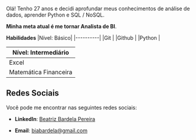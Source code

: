 Olá!
Tenho 27 anos e decidi aprofundar meus conhecimentos de análise de dados,  aprender Python e SQL / NoSQL.

**Minha meta atual é me tornar Analista de BI**.


**Habilidades**
|Nível: Básico|
|----------|
|Git       |
|Github    |
|Python    |

|Nível: Intermediário |
|---------------------|
|Excel                |
|Matemática Financeira|


## Redes Sociais
Você pode me encontrar nas seguintes redes sociais:

- **LinkedIn**: [Beatriz Bardela Pereira](https://www.linkedin.com/in/beatriz-bardela-pereira-10575731/)

- **Email**: [biabardela@gmail.com](mailto:biabardela@gmail.com)
